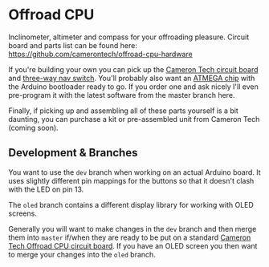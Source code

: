 # Offroad CPU

Inclinometer, altimeter and compass for your offroading pleasure. Circuit board
and parts list can be found here: https://github.com/camerontech/offroad-cpu-hardware

If you're building your own you can pick up the [Cameron Tech circuit board](http://store.camerontech.io/products/offroad-cpu-circuit-board) and
[three-way nav switch](http://store.camerontech.io/products/three-way-rocker-switch).
You'll probably also want an [ATMEGA chip](http://store.camerontech.io/products/atmega) with the Arduino bootloader ready to go. If you order one and ask nicely I'll even pre-program
it with the latest software from the master branch here.

Finally, if picking up and assembling all of these parts yourself is a bit
daunting, you can purchase a kit or pre-assembled unit from Cameron Tech (coming
soon).

## Development & Branches

You want to use the `dev` branch when working on an actual Arduino board. It
uses slightly different pin mappings for the buttons so that it doesn't clash
with the LED on pin 13.

The `oled` branch contains a different display library for working with OLED
screens.

Generally you will want to make changes in the `dev` branch and then merge them
into `master` if/when they are ready to be put on a standard [Cameron Tech
Offroad CPU circuit board](http://store.camerontech.io/products/offroad-cpu-circuit-board).
If you have an OLED screen you then want to merge your changes into the `oled`
branch.
